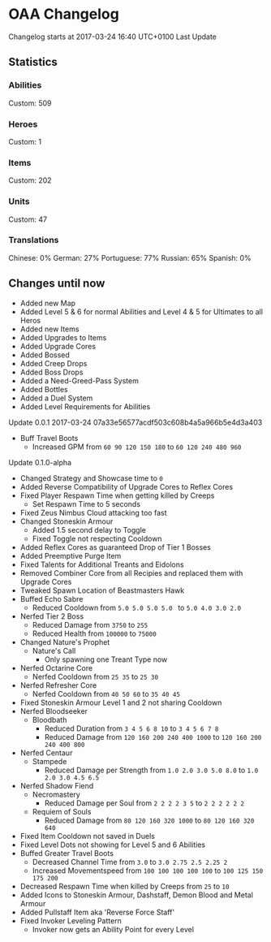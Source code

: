 # OAA Changelog
Changelog starts at 2017-03-24 16:40 UTC+0100
Last Update 

## Statistics
### Abilities
Custom: 509
### Heroes
Custom: 1
### Items
Custom: 202
### Units
Custom: 47
### Translations
Chinese: 0%
German: 27%
Portuguese: 77%
Russian: 65%
Spanish: 0%
## Changes until now
* Added new Map
* Added Level 5 & 6 for normal Abilities and Level 4 & 5 for Ultimates to all Heros
* Added new Items
* Added Upgrades to Items
* Added Upgrade Cores
* Added Bossed
* Added Creep Drops
* Added Boss Drops
* Added a Need-Greed-Pass System
* Added Bottles
* Added a Duel System
* Added Level Requirements for Abilities

Update 0.0.1 2017-03-24 07a33e56577acdf503c608b4a5a966b5e4d3a403
* Buff Travel Boots
  * Increased GPM from `60 90 120 150 180` to `60 120 240 480 960`

Update 0.1.0-alpha
* Changed Strategy and Showcase time to `0`
* Added Reverse Compatibility of Upgrade Cores to Reflex Cores
* Fixed Player Respawn Time when getting killed by Creeps
  * Set Respawn Time to 5 seconds
* Fixed Zeus Nimbus Cloud attacking too fast
* Changed Stoneskin Armour
  * Added 1.5 second delay to Toggle
  * Fixed Toggle not respecting Cooldown
* Added Reflex Cores as guaranteed Drop of Tier 1 Bosses
* Added Preemptive Purge Item
* Fixed Talents for Additional Treants and Eidolons
* Removed Combiner Core from all Recipies and replaced them with Upgrade Cores
* Tweaked Spawn Location of Beastmasters Hawk
* Buffed Echo Sabre 
  * Reduced Cooldown from `5.0 5.0 5.0 5.0 ` to `5.0 4.0 3.0 2.0`
* Nerfed Tier 2 Boss
  * Reduced Damage from `3750` to `255`
  * Reduced Health from `100000` to `75000`
* Changed Nature's Prophet
  * Nature's Call
    * Only spawning one Treant Type now
* Nerfed Octarine Core
  * Nerfed Cooldown from `25 35` to `25 30`
* Nerfed Refresher Core
  * Nerfed Cooldown from `40 50 60` to `35 40 45`
* Fixed Stoneskin Armour Level 1 and 2 not sharing Cooldown
* Nerfed Bloodseeker
  * Bloodbath
    * Reduced Duration from `3 4 5 6 8 10` to `3 4 5 6 7 8`
    * Reduced Damage from `120 160 200 240 400 1000` to `120 160 200 240 400 800`
* Nerfed Centaur
  * Stampede
    * Reduced Damage per Strength from `1.0 2.0 3.0 5.0 8.0` to `1.0 2.0 3.0 4.5 6.5`
* Nerfed Shadow Fiend
  * Necromastery
    * Reduced Damage per Soul from `2 2 2 2 3 5` to `2 2 2 2 2 2`
  * Requiem of Souls
    * Reduced Damage from `80 120 160 320 1000` to `80 120 160 320 640`
* Fixed Item Cooldown not saved in Duels
* Fixed Level Dots not showing for Level 5 and 6 Abilities
* Buffed Greater Travel Boots
  * Decreased Channel Time from `3.0` to `3.0 2.75 2.5 2.25 2`
  * Increased Movementspeed from `100 100 100 100 100` to `100 125 150 175 200`
* Decreased Respawn Time when killed by Creeps from `25` to `10`
* Added Icons to Stoneskin Armour, Dashstaff, Demon Blood and Metal Armour
* Added Pullstaff Item aka 'Reverse Force Staff'
* Fixed Invoker Leveling Pattern
  * Invoker now gets an Ability Point for every Level
